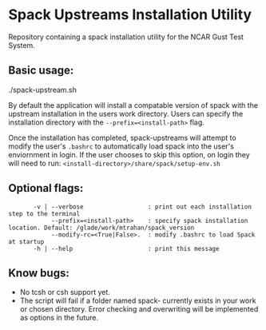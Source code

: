 # Spack Upstreams Installation Utility
Repository containing a spack installation utility for the NCAR Gust Test System.

## Basic usage:
./spack-upstream.sh

By default the application will install a compatable version of spack with the upstream installation in the users work directory. Users can specify the installation directory with the `--prefix=<install-path>` flag. 

Once the installation has completed, spack-upstreams will attempt to modify the user's `.bashrc` to automatically load spack into the user's enviornment in login.
If the user chooses to skip this option, on login they will need to run:
`<install-directory>/share/spack/setup-env.sh`

## Optional flags:
```
       -v | --verbose                  : print out each installation step to the terminal
            --prefix=<install-path>    : specify spack installation location. Default: /glade/work/mtrahan/spack_version  
            --modify-rc=<True|False>.  : modify .bashrc to load Spack at startup
       -h | --help                     : print this message
```

## Know bugs:
- No tcsh or csh support yet.
- The script will fail if a folder named spack-<install-version> currently exists in your work or chosen directory. Error checking and overwriting will be implemented as options in the future.
